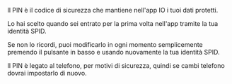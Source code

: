 Il PIN è il codice di sicurezza che mantiene nell'app IO i tuoi dati protetti.

Lo hai scelto quando sei entrato per la prima volta nell'app tramite la tua identità SPID.

Se non lo ricordi, puoi modificarlo in ogni momento  semplicemente premendo il pulsante in basso e usando nuovamente la tua identità SPID.

Il PIN è legato al telefono, per motivi di sicurezza, quindi se cambi telefono dovrai impostarlo di nuovo.